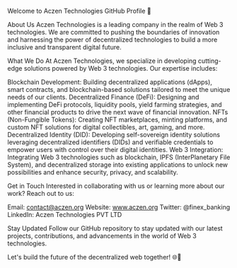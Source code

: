 Welcome to Aczen Technologies GitHub Profile 🚀

About Us
Aczen Technologies is a leading company in the realm of Web 3 technologies. We are committed to pushing the boundaries of innovation and harnessing the power of decentralized technologies to build a more inclusive and transparent digital future.

What We Do
At Aczen Technologies, we specialize in developing cutting-edge solutions powered by Web 3 technologies. Our expertise includes:

Blockchain Development: Building decentralized applications (dApps), smart contracts, and blockchain-based solutions tailored to meet the unique needs of our clients.
Decentralized Finance (DeFi): Designing and implementing DeFi protocols, liquidity pools, yield farming strategies, and other financial products to drive the next wave of financial innovation.
NFTs (Non-Fungible Tokens): Creating NFT marketplaces, minting platforms, and custom NFT solutions for digital collectibles, art, gaming, and more.
Decentralized Identity (DID): Developing self-sovereign identity solutions leveraging decentralized identifiers (DIDs) and verifiable credentials to empower users with control over their digital identities.
Web 3 Integration: Integrating Web 3 technologies such as blockchain, IPFS (InterPlanetary File System), and decentralized storage into existing applications to unlock new possibilities and enhance security, privacy, and scalability.

Get in Touch
Interested in collaborating with us or learning more about our work? Reach out to us:

Email: contact@aczen.org
Website: www.aczen.org
Twitter: @finex_banking
LinkedIn: Aczen Technologies PVT LTD

Stay Updated
Follow our GitHub repository to stay updated with our latest projects, contributions, and advancements in the world of Web 3 technologies.

Let's build the future of the decentralized web together! 🌐🔗





